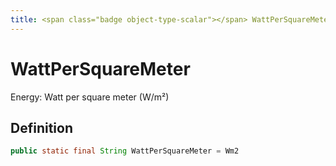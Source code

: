 ```yaml
---
title: <span class="badge object-type-scalar"></span> WattPerSquareMeter
---
```

# <span class="badge object-type-scalar"></span> WattPerSquareMeter

Energy: Watt per square meter (W/m²)

## Definition

```java
public static final String WattPerSquareMeter = Wm2
```
